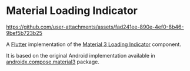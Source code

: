 # Material Loading Indicator

https://github.com/user-attachments/assets/fad241ee-890e-4ef0-8b46-9bef5b723b25

A [Flutter][flutter] implementation of the [Material 3 Loading Indicator][material-loading-indicator] component.

It is based on the original Android implementation available in [androidx.compose.material3][androidx.compose.material3] package.

[flutter]: https://flutter.dev
[material-loading-indicator]: https://m3.material.io/components/loading-indicator
[androidx.compose.material3]: https://cs.android.com/androidx/platform/frameworks/support/+/androidx-main:compose/material3/material3/src/commonMain/kotlin/androidx/compose/material3/LoadingIndicator.kt
